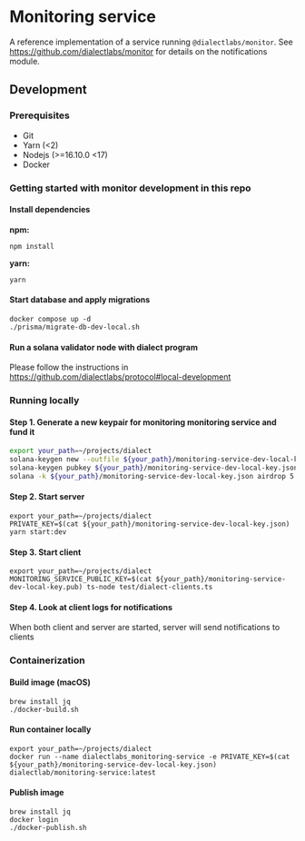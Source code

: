 # Monitoring service

A reference implementation of a service running `@dialectlabs/monitor`.
See https://github.com/dialectlabs/monitor for details on the notifications module.

## Development

### Prerequisites

- Git
- Yarn (<2)
- Nodejs (>=16.10.0 <17)
- Docker

### Getting started with monitor development in this repo

#### Install dependencies

**npm:**

```shell
npm install
```

**yarn:**

```shell
yarn
```

#### Start database and apply migrations

```shell
docker compose up -d
./prisma/migrate-db-dev-local.sh
```

#### Run a solana validator node with dialect program

Please follow the instructions in https://github.com/dialectlabs/protocol#local-development

### Running locally

#### Step 1. Generate a new keypair for monitoring monitoring service and fund it

```bash
export your_path=~/projects/dialect
solana-keygen new --outfile ${your_path}/monitoring-service-dev-local-key.json
solana-keygen pubkey ${your_path}/monitoring-service-dev-local-key.json > ${your_path}/monitoring-service-dev-local-key.pub
solana -k ${your_path}/monitoring-service-dev-local-key.json airdrop 5
```

#### Step 2. Start server

```shell
export your_path=~/projects/dialect
PRIVATE_KEY=$(cat ${your_path}/monitoring-service-dev-local-key.json) yarn start:dev
```

#### Step 3. Start client

```shell
export your_path=~/projects/dialect
MONITORING_SERVICE_PUBLIC_KEY=$(cat ${your_path}/monitoring-service-dev-local-key.pub) ts-node test/dialect-clients.ts
```

#### Step 4. Look at client logs for notifications

When both client and server are started, server will send notifications to clients

### Containerization

#### Build image (macOS)

```shell
brew install jq
./docker-build.sh
```

#### Run container locally

```shell
export your_path=~/projects/dialect
docker run --name dialectlabs_monitoring-service -e PRIVATE_KEY=$(cat ${your_path}/monitoring-service-dev-local-key.json) dialectlab/monitoring-service:latest 
```

#### Publish image

```shell
brew install jq
docker login
./docker-publish.sh
```